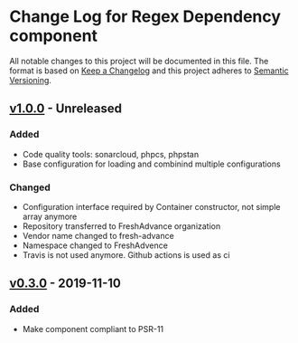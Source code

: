 # Change Log for Regex Dependency component

All notable changes to this project will be documented in this file.
The format is based on [Keep a Changelog](http://keepachangelog.com/)
and this project adheres to [Semantic Versioning](http://semver.org/).

## [v1.0.0] - Unreleased

### Added
- Code quality tools: sonarcloud, phpcs, phpstan
- Base configuration for loading and combinind multiple configurations

### Changed
- Configuration interface required by Container constructor, not simple array anymore
- Repository transferred to FreshAdvance organization 
- Vendor name changed to fresh-advance
- Namespace changed to FreshAdvence
- Travis is not used anymore. Github actions is used as ci

## [v0.3.0] -  2019-11-10

### Added

- Make component compliant to PSR-11

[v1.0.0]: https://github.com/FreshAdvance/regex-dependency/compare/v0.3.0...master
[v0.3.0]: https://github.com/FreshAdvance/regex-dependency/compare/b607c1091...v0.3.0